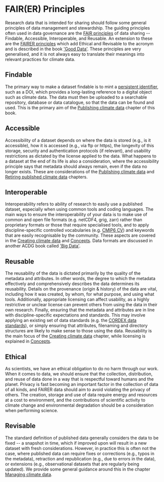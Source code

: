 # FAIR(ER) Principles

Research data that is intended for sharing should follow some general principles of data management and stewardship. The guiding principles often used in data governance are the [FAIR principles](https://www.go-fair.org/fair-principles/) of data sharing -- Findable, Accessible, Interoperable, and Reusable. An extension to these are the [FAIRER principles](https://www.spatialised.net/fairer-data/) which add Ethical and Revisable to the acronym and is described in the book ['Good Data'](https://networkcultures.org/blog/publication/tod-29-good-data/). These principles are very generalised, and it is not always easy to translate their meanings into relevant practices for climate data.

## Findable
The primary way to make a dataset findable is to mint a [persistent identifier](pids.md), such as a DOI, which provides a long-lasting reference to a digital object such as climate data. The data must then be uploaded to a searchable repository, database or data catalogue, so that the data can be found and used. This is the primary aim of the [Publishing climate data](../publish/publish-intro.md) chapter of this book.

## Accessible 
Accessibility of a dataset depends on where the data is stored (e.g., is it accessible), how it is accessed (e.g., via ftp or https), the longevity of this storage, security and authentication protocols (if relevant), and usability restrictions as dictated by the license applied to the data. What happens to a dataset at the end of its life is also a consideration, where the accessibility principle says that metadata should always remain, even if the data no longer exists. These are considerations of the [Publishing climate data](../publish/publish-intro.md) and [Retiring published climate data](../retire/retire-intro.md) chapters.

## Interoperable
Interoperability refers to ability of research to easily use a published dataset, especially when using common tools and coding languages. The main ways to ensure the interoperability of your data is to make use of common and open file formats (e.g. netCDF4, grig, zarr) rather than proprietary formats or those that require specialised tools, and to apply discipline-specific controlled vocabularies (e.g. [CMIP6 CV](https://github.com/WCRP-CMIP/CMIP6_CVs)) and keywords that are easily recognisable by the community. These aspects are covered in the [Creating climate data](../create/create-intro.md) and [Concepts](controlled-vocab.md). Data formats are discussed in another ACDG book called ['Big Data'](https://acdguide.github.io/BigData/data_storage.html).

## Reusable
The reusability of the data is dictated primarily by the quality of the metadata and attributes. In other words, the degree to which the metadata effectively and comprehensively describes the data determines its reusability. Details on the provenance (origin & history) of the data are vital, including how it was created, by whom, for what purpose, and using what tools. Additionally, appropriate licensing can affect usability, as a highly restrictive or unclear license can prevent others from using the data in their own research. Finally, ensuring that the metadata and attributes are in line with discipline-specific expectations and standards. This may involve applying an existing set of data standards (e.g. the [CORDEX data standards](http://is-enes-data.github.io/CORDEX_adjust_drs.pdf)), or simply ensuring that attributes, filenaming and directory structures are likely to make sense to those using the data. Reusability is the main focus of the [Creating climate data](../create/create-intro.md) chapter, while licensing is explained in [Concepts](license.md).

## Ethical
As scientists, we have an ethical obligation to do no harm through our work. When it comes to data, we should ensure that the collection, distribution, and reuse of data done in a way that is respectful toward humans and the planet. Privacy is fast becoming an important factor in the collection of data of all kinds, and FAIRER data should aim to avoid violating the privacy of others. The creation, storage and use of data require energy and resources at a cost to environment, and the contributions of scientific activity to climate change and environmental degradation should be a consideration when performing science.

## Revisable
The standard definition of published data generally considers the data to be fixed -- a snapshot in time, which if improved upon will result in a new dataset with fresh considerations. However, in practice this is often not the case, where published data can require fixes or corrections (e.g., typos in the metadata), retraction and republication (e.g., due to errors in the data), or extensions (e.g., observational datasets that are regularly being updated). We provide some general guidance around this in the chapter [Managing climate data](../manage/manage-update-pub.md).
